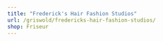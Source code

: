 ```yaml
---
title: "Frederick's Hair Fashion Studios"
url: /griswold/fredericks-hair-fashion-studios/
shop: Friseur
---
```

